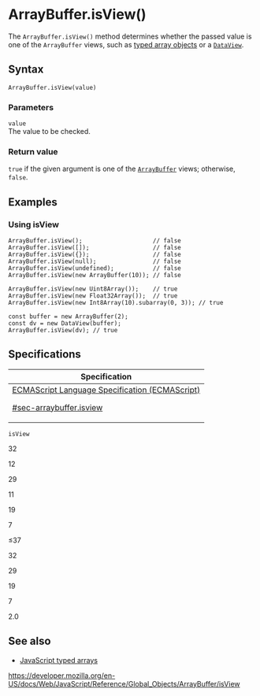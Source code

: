 # ArrayBuffer.isView()

The `ArrayBuffer.isView()` method determines whether the passed value is one of the `ArrayBuffer` views, such as [typed array objects](../typedarray) or a [`DataView`](../dataview).

## Syntax

    ArrayBuffer.isView(value)

### Parameters

`value`  
The value to be checked.

### Return value

`true` if the given argument is one of the [`ArrayBuffer`](../arraybuffer) views; otherwise, `false`.

## Examples

### Using isView

    ArrayBuffer.isView();                    // false
    ArrayBuffer.isView([]);                  // false
    ArrayBuffer.isView({});                  // false
    ArrayBuffer.isView(null);                // false
    ArrayBuffer.isView(undefined);           // false
    ArrayBuffer.isView(new ArrayBuffer(10)); // false

    ArrayBuffer.isView(new Uint8Array());    // true
    ArrayBuffer.isView(new Float32Array());  // true
    ArrayBuffer.isView(new Int8Array(10).subarray(0, 3)); // true

    const buffer = new ArrayBuffer(2);
    const dv = new DataView(buffer);
    ArrayBuffer.isView(dv); // true

## Specifications

<table><thead><tr class="header"><th>Specification</th></tr></thead><tbody><tr class="odd"><td><a href="https://tc39.es/ecma262/#sec-arraybuffer.isview">ECMAScript Language Specification (ECMAScript) 
<br/>


<span class="small">#sec-arraybuffer.isview</span></a></td></tr></tbody></table>

`isView`

32

12

29

11

19

7

≤37

32

29

19

7

2.0

## See also

-   [JavaScript typed arrays](https://developer.mozilla.org/en-US/docs/Web/JavaScript/Typed_arrays)

<a href="https://developer.mozilla.org/en-US/docs/Web/JavaScript/Reference/Global_Objects/ArrayBuffer/isView" class="_attribution-link">https://developer.mozilla.org/en-US/docs/Web/JavaScript/Reference/Global_Objects/ArrayBuffer/isView</a>
